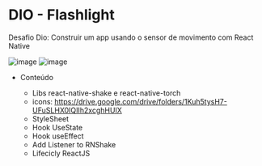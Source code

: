 # DIO - Flashlight

Desafio Dio: Construir um app usando o sensor de movimento com React Native

![image](https://user-images.githubusercontent.com/104527029/172475671-b1f1a82b-4cb5-4e1a-97db-9add0e0f931b.png)
![image](https://user-images.githubusercontent.com/104527029/172475733-66029aea-0ba7-4712-ba36-8d2d7e569cd9.png)

- Conteúdo

  - Libs react-native-shake e react-native-torch
  - icons: https://drive.google.com/drive/folders/1Kuh5tysH7-UFuSLHX0IQIIh2xcghHUIX
  - StyleSheet
  - Hook UseState
  - Hook useEffect
  - Add Listener to RNShake
  - Lifecicly ReactJS
